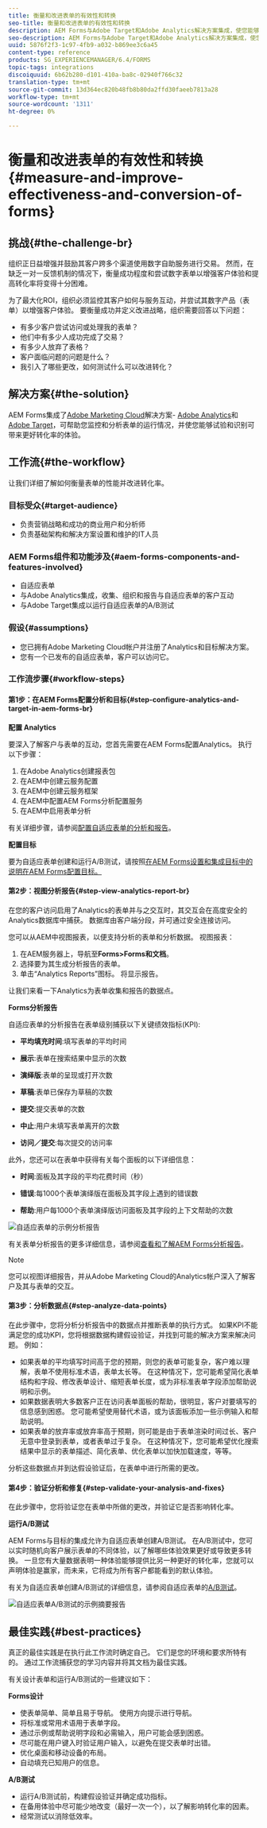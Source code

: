 ```yaml
---
title: 衡量和改进表单的有效性和转换
seo-title: 衡量和改进表单的有效性和转换
description: AEM Forms与Adobe Target和Adobe Analytics解决方案集成，使您能够衡量和改进表单的性能和转化率。
seo-description: AEM Forms与Adobe Target和Adobe Analytics解决方案集成，使您能够衡量和改进表单的性能和转化率。
uuid: 5876f2f3-1c97-4fb9-a032-b869ee3c6a45
content-type: reference
products: SG_EXPERIENCEMANAGER/6.4/FORMS
topic-tags: integrations
discoiquuid: 6b62b280-d101-410a-ba8c-02940f766c32
translation-type: tm+mt
source-git-commit: 13d364ec820b48fb8b80da2ffd30faeeb7813a28
workflow-type: tm+mt
source-wordcount: '1311'
ht-degree: 0%

---
```



# 衡量和改进表单的有效性和转换{#measure-and-improve-effectiveness-and-conversion-of-forms}

## 挑战{#the-challenge-br}

组织正日益增强并鼓励其客户跨多个渠道使用数字自助服务进行交易。 然而，在缺乏一对一反馈机制的情况下，衡量成功程度和尝试数字表单以增强客户体验和提高转化率将变得十分困难。

为了最大化ROI，组织必须监控其客户如何与服务互动，并尝试其数字产品（表单）以增强客户体验。 要衡量成功并定义改进战略，组织需要回答以下问题：

* 有多少客户尝试访问或处理我的表单？
* 他们中有多少人成功完成了交易？
* 有多少人放弃了表格？
* 客户面临问题的问题是什么？
* 我引入了哪些更改，如何测试什么可以改进转化？

## 解决方案{#the-solution}

AEM Forms集成了[Adobe Marketing Cloud](https://www.adobe.com/marketing-cloud.html)解决方案- [Adobe Analytics](https://www.adobe.com/marketing-cloud/web-analytics.html)和[Adobe Target](https://www.adobe.com/marketing-cloud/testing-targeting.html)，可帮助您监控和分析表单的运行情况，并使您能够试验和识别可带来更好转化率的体验。

## 工作流{#the-workflow}

让我们详细了解如何衡量表单的性能并改进转化率。

### 目标受众{#target-audience}

* 负责营销战略和成功的商业用户和分析师
* 负责基础架构和解决方案设置和维护的IT人员

### AEM Forms组件和功能涉及{#aem-forms-components-and-features-involved}

* 自适应表单
* 与Adobe Analytics集成，收集、组织和报告与自适应表单的客户互动
* 与Adobe Target集成以运行自适应表单的A/B测试

### 假设{#assumptions}

* 您已拥有Adobe Marketing Cloud帐户并注册了Analytics和目标解决方案。
* 您有一个已发布的自适应表单，客户可以访问它。

### 工作流步骤{#workflow-steps}

#### 第1步：在AEM Forms配置分析和目标{#step-configure-analytics-and-target-in-aem-forms-br}

**配置 Analytics**

要深入了解客户与表单的互动，您首先需要在AEM Forms配置Analytics。 执行以下步骤：

1. 在Adobe Analytics创建报表包
1. 在AEM中创建云服务配置
1. 在AEM中创建云服务框架
1. 在AEM中配置AEM Forms分析配置服务
1. 在AEM中启用表单分析

有关详细步骤，请参阅[配置自适应表单的分析和报告](/help/forms/using/configure-analytics-forms-documents.md)。

**配置目标**

要为自适应表单创建和运行A/B测试，请按照[在AEM Forms设置和集成目标中的说明在AEM Forms配置目标。](/help/forms/using/ab-testing-adaptive-forms.md#p-set-up-and-integrate-target-in-aem-forms-p)

#### 第2步：视图分析报告{#step-view-analytics-report-br}

在您的客户访问启用了Analytics的表单并与之交互时，其交互会在高度安全的Analytics数据库中捕获。 数据库由客户端分段，并可通过安全连接访问。

您可以从AEM中视图报表，以便支持分析的表单和分析数据。 视图报表：

1. 在AEM服务器上，导航至&#x200B;**Forms>Forms和文档**。
1. 选择要为其生成分析报告的表单。
1. 单击“Analytics Reports”图标。 将显示报告。

让我们来看一下Analytics为表单收集和报告的数据点。

**Forms分析报告**

自适应表单的分析报告在表单级别捕获以下关键绩效指标(KPI):

* **平均填充时间**:填写表单的平均时间
* **展示**:表单在搜索结果中显示的次数

* **演绎版**:表单的呈现或打开次数
* **草稿**:表单已保存为草稿的次数

* **提交**:提交表单的次数
* **中止**:用户未填写表单离开的次数
* **访问／提交**:每次提交的访问率

此外，您还可以在表单中获得有关每个面板的以下详细信息：

* **时间**:面板及其字段的平均花费时间（秒）

* **错误**:每1000个表单演绎版在面板及其字段上遇到的错误数

* **帮助**:用户每1000个表单演绎版访问面板及其字段的上下文帮助的次数

![自适应表单的示例分析报告](assets/summary-report.png)

有关表单分析报告的更多详细信息，请参阅[查看和了解AEM Forms分析报告](/help/forms/using/view-understand-aem-forms-analytics-reports.md)。

>[!NOTE]
>
>您可以视图详细报告，并从Adobe Marketing Cloud的Analytics帐户深入了解客户及其与表单的交互。

#### 第3步：分析数据点{#step-analyze-data-points}

在此步骤中，您将分析分析报告中的数据点并推断表单的执行方式。 如果KPI不能满足您的成功KPI，您将根据数据构建假设验证，并找到可能的解决方案来解决问题。 例如：

* 如果表单的平均填写时间高于您的预期，则您的表单可能复杂，客户难以理解，表单不使用标准术语，表单太长等。 在这种情况下，您可能希望简化表单结构和字段、修改表单设计、缩短表单长度，或为非标准表单字段添加帮助说明和示例。
* 如果数据表明大多数客户正在访问表单面板的帮助，很明显，客户对要填写的信息感到困惑。 您可能希望使用替代术语，或为该面板添加一些示例输入和帮助说明。
* 如果表单的放弃率或放弃率高于预期，则可能是由于表单渲染时间过长、客户无意中登录到表单，或者表单过于复杂。 在这种情况下，您可能希望优化搜索结果中显示的表单描述、简化表单、优化表单以加快加载速度，等等。

分析这些数据点并到达假设验证后，在表单中进行所需的更改。

#### 第4步：验证分析和修复{#step-validate-your-analysis-and-fixes}

在此步骤中，您将验证您在表单中所做的更改，并验证它是否影响转化率。

**运行A/B测试**

AEM Forms与目标的集成允许为自适应表单创建A/B测试。 在A/B测试中，您可以实时随机向客户展示表单的不同体验，以了解哪些体验效果更好或导致更多转换。 一旦您有大量数据表明一种体验能够提供比另一种更好的转化率，您就可以声明体验是赢家，而未来，它将成为所有客户都能看到的默认体验。

有关为自适应表单创建A/B测试的详细信息，请参阅自适应表单的[A/B测试](/help/forms/using/ab-testing-adaptive-forms.md)。

![自适应表单A/B测试的示例摘要报告](assets/ab-test-report-2.png)

## 最佳实践{#best-practices}

真正的最佳实践是在执行此工作流时确定自己。 它们是您的环境和要求所特有的。 通过工作流捕获您的学习内容并将其文档为最佳实践。

有关设计表单和运行A/B测试的一些建议如下：

**Forms设计**

* 使表单简单、简单且易于导航。 使用方向提示进行导航。
* 将标准或常用术语用于表单字段。
* 通过示例或帮助说明字段和必需输入，用户可能会感到困惑。
* 尽可能在用户键入时验证用户输入，以避免在提交表单时出错。
* 优化桌面和移动设备的布局。
* 自动填充已知用户的信息。

**A/B测试**

* 运行A/B测试前，构建假设验证并确定成功指标。
* 在备用体验中尽可能少地改变（最好一次一个），以了解影响转化率的因素。
* 经常测试以消除低效率。

